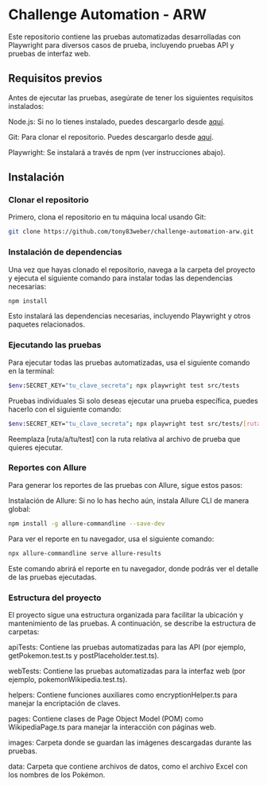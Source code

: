 # Challenge Automation - ARW
Este repositorio contiene las pruebas automatizadas desarrolladas con Playwright para diversos casos de prueba, incluyendo pruebas API y pruebas de interfaz web.

## Requisitos previos
Antes de ejecutar las pruebas, asegúrate de tener los siguientes requisitos instalados:

Node.js: Si no lo tienes instalado, puedes descargarlo desde [aquí](https://nodejs.org/en).

Git: Para clonar el repositorio. Puedes descargarlo desde [aquí](https://git-scm.com/).

Playwright: Se instalará a través de npm (ver instrucciones abajo).

## Instalación
### Clonar el repositorio
Primero, clona el repositorio en tu máquina local usando Git:
```bash
git clone https://github.com/tony83weber/challenge-automation-arw.git
```

### Instalación de dependencias
Una vez que hayas clonado el repositorio, navega a la carpeta del proyecto y ejecuta el siguiente comando para instalar todas las dependencias necesarias:
```bash
npm install
```
Esto instalará las dependencias necesarias, incluyendo Playwright y otros paquetes relacionados.

### Ejecutando las pruebas
Para ejecutar todas las pruebas automatizadas, usa el siguiente comando en la terminal:
```bash
$env:SECRET_KEY="tu_clave_secreta"; npx playwright test src/tests
```

Pruebas individuales
Si solo deseas ejecutar una prueba específica, puedes hacerlo con el siguiente comando:
```bash
$env:SECRET_KEY="tu_clave_secreta"; npx playwright test src/tests/[ruta/a/tu/test].test.ts
```
Reemplaza [ruta/a/tu/test] con la ruta relativa al archivo de prueba que quieres ejecutar.

### Reportes con Allure
Para generar los reportes de las pruebas con Allure, sigue estos pasos:

Instalación de Allure: Si no lo has hecho aún, instala Allure CLI de manera global:
```bash
npm install -g allure-commandline --save-dev
```
Para ver el reporte en tu navegador, usa el siguiente comando:
```bash
npx allure-commandline serve allure-results
```
Este comando abrirá el reporte en tu navegador, donde podrás ver el detalle de las pruebas ejecutadas.


### Estructura del proyecto
El proyecto sigue una estructura organizada para facilitar la ubicación y mantenimiento de las pruebas. A continuación, se describe la estructura de carpetas:


apiTests: Contiene las pruebas automatizadas para las API (por ejemplo, getPokemon.test.ts y postPlaceholder.test.ts).

webTests: Contiene las pruebas automatizadas para la interfaz web (por ejemplo, pokemonWikipedia.test.ts).

helpers: Contiene funciones auxiliares como encryptionHelper.ts para manejar la encriptación de claves.

pages: Contiene clases de Page Object Model (POM) como WikipediaPage.ts para manejar la interacción con páginas web.

images: Carpeta donde se guardan las imágenes descargadas durante las pruebas.

data: Carpeta que contiene archivos de datos, como el archivo Excel con los nombres de los Pokémon.
